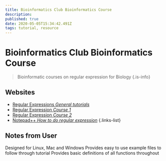 ```yaml
---
title: Bioinformatics Club Bioinformatics Course
description: 
published: true
date: 2020-05-05T15:34:42.491Z
tags: tutorial, resource
---
```


# Bioinformatics Club Bioinformatics Course

> Bioinformatic courses on regular expression for Biology
{.is-info}

## Websites

- [Regular Expressions *General tutorials*](https://www.regular-expressions.info/index.html)
- [Regular Expression *Course 1*](http://blog.bioinfoclub.org/wp-content/uploads/2014/02/01-regular-expressions.pdf)
- [Regular Expression *Course 2*](http://blog.bioinfoclub.org/wp-content/uploads/2014/02/02-regular-expressions2.pdf)
- [Notepad++ *How to do regular expression*](https://gerardnico.com/ide/notepad/replace)
{.links-list}

## Notes from User

Designed for Linux, Mac and Windows
Provides easy to use example files to follow through tutorial
Provides basic definitions of all functions throughout